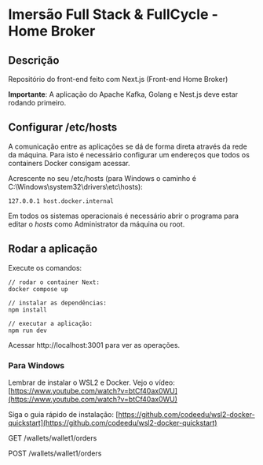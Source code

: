 # Imersão Full Stack & FullCycle - Home Broker

## Descrição

Repositório do front-end feito com Next.js (Front-end Home Broker)

**Importante**: A aplicação do Apache Kafka, Golang e Nest.js deve estar rodando primeiro.

## Configurar /etc/hosts

A comunicação entre as aplicações se dá de forma direta através da rede da máquina.
Para isto é necessário configurar um endereços que todos os containers Docker consigam acessar.

Acrescente no seu /etc/hosts (para Windows o caminho é C:\Windows\system32\drivers\etc\hosts):
```
127.0.0.1 host.docker.internal
```
Em todos os sistemas operacionais é necessário abrir o programa para editar o *hosts* como Administrator da máquina ou root.

## Rodar a aplicação

Execute os comandos:

```
// rodar o container Next:
docker compose up

// instalar as dependências:
npm install

// executar a aplicação:
npm run dev
```

Acessar http://localhost:3001 para ver as operações.

### Para Windows 

Lembrar de instalar o WSL2 e Docker. Vejo o vídeo: [https://www.youtube.com/watch?v=btCf40ax0WU](https://www.youtube.com/watch?v=btCf40ax0WU) 

Siga o guia rápido de instalação: [https://github.com/codeedu/wsl2-docker-quickstart](https://github.com/codeedu/wsl2-docker-quickstart) 

GET /wallets/wallet1/orders

POST /wallets/wallet1/orders
